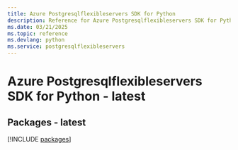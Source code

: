 ```yaml
---
title: Azure Postgresqlflexibleservers SDK for Python
description: Reference for Azure Postgresqlflexibleservers SDK for Python
ms.date: 03/21/2025
ms.topic: reference
ms.devlang: python
ms.service: postgresqlflexibleservers
---
```

# Azure Postgresqlflexibleservers SDK for Python - latest
## Packages - latest
[!INCLUDE [packages](postgresqlflexibleservers-index.md)]